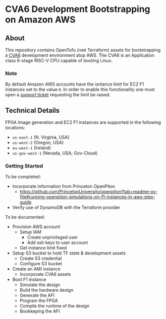 # CVA6 Development Bootstrapping on Amazon AWS

## About

This repository contains OpenTofu (neé Terraform) assets for bootstrapping a
[CVA6][cva6] development environment atop AWS.  The CVA6 is an Application class
6-stage RISC-V CPU capable of booting Linux.

### Note 
By default Amazon AWS accounts have the isntance limit for EC2 F1 instances set
to the value `0`.  In order to enable this functionality one must open a
[support ticket][aws-support] requesting the limit be raised.

## Technical Details 

FPGA Image generation and EC2 F1 instances are supported in the following
locations:

- `us-east-1` (N. Virginia, USA)
- `us-west-2` (Oregon, USA)
- `eu-west-1` (Ireland)
- `us-gov-west-1` (Nevada, USA; Gov-Cloud)

### Getting Started


To be completed:
 - Incorporate information from Princeton OpenPiton
   - https://github.com/PrincetonUniversity/openpiton?tab=readme-ov-file#running-openpiton-simulations-on-f1-instances-in-aws-step-guide
 - Verify use of DynamoDB with the Terraform provider
 
To be documented:

 - Provision AWS account
   - Setup IAM
     - Create unprivileged user
     - Add ssh keys to user account
   - Get instance limit fixed
 - Setup S3 bucket to hold TF state & development assets
   - Create S3 credential
   - Configure S3 bucket
 - Create an AMI instance
   - Incorporate CVA6 assets
 - Boot F1 instance
   - Simulate the design
   - Build the hardware design
   - Generate the AFI
   - Program the FPGA
   - Compile the runtime of the design
   - Bookkeping the AFI


[aws-support]: https://console.aws.amazon.com/support/home#/case/create
[cva6]: https://github.com/openhwgroup/cva6

<!--
vim: ts=2 sw=2 et sts tw=80
-->
